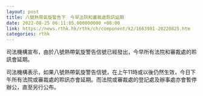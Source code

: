 ```yaml
---
layout: post
title: 八號熱帶氣旋警告下　今早法院和審裁處聆訊延期
date: 2022-08-25 06:11:05.000000000 +08:00
link: https://news.rthk.hk/rthk/ch/component/k2/1663981-20220825.htm
categories: rthk
---
```


司法機構宣布，由於八號熱帶氣旋警告信號已經發出，今早所有法院和審裁處的聆訊會延期。

司法機構表示，如果八號熱帶氣旋警告信號，在上午11時或以後仍然生效，今日下午所有法院或審裁處的聆訊亦會延期。而法院或審裁處的登記處及辦事處亦會暫停辦公，直至另行公布。
